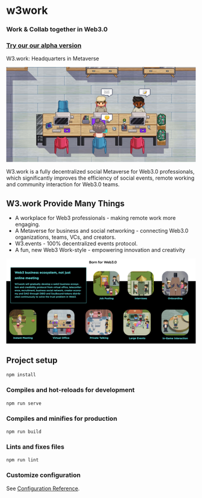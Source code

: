 # w3work

### Work & Collab together in Web3.0
### [Try our our alpha version](https://alpha.w3.work/)

W3.work: Headquarters in Metaverse

![](RemoteWork.jpg)

W3.work is a fully decentralized social Metaverse for Web3.0 professionals, which
significantly improves the efficiency of social events, remote working and community interaction for Web3.0 teams.

## W3.work Provide Many Things
- A workplace for Web3 professionals - making remote work more engaging.
- A Metaverse for business and social networking - connecting Web3.0 organizations, teams, VCs,
  and creators.
- W3.events - 100% decentralized events protocol.
- A fun, new Web3 Work-style - empowering innovation and creativity

![](Scenarios.png)

## Project setup
```
npm install
```

### Compiles and hot-reloads for development
```
npm run serve
```

### Compiles and minifies for production
```
npm run build
```

### Lints and fixes files
```
npm run lint
```

### Customize configuration
See [Configuration Reference](https://cli.vuejs.org/config/).
